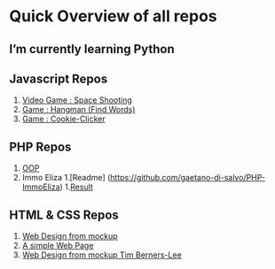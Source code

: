 # Quick Overview of all repos

## I’m currently learning Python

## Javascript Repos
 1. [Video Game : Space Shooting](https://gaetano-di-salvo.github.io/js-video-game-space-shooting/)
 1. [Game : Hangman (Find Words)](https://gaetano-di-salvo.github.io/js-game-find-word/)
 1. [Game : Cookie-Clicker](https://)
 
 
## PHP Repos
 1. [OOP](https://github.com/gaetano-di-salvo/php-oop)
 1. Immo Eliza
    1.[Readme] (https://github.com/gaetano-di-salvo/PHP-ImmoEliza)
    1.[Result](https://immoeliza.herokuapp.com/)
  

## HTML & CSS Repos
 1. [Web Design from mockup](https://gaetano-di-salvo.github.io/web-design-from-mockup-ppds/)
 1. [A simple Web Page](https://gaetano-di-salvo.github.io/page-fictive/)
 1. [Web Design from mockup Tim Berners-Lee](https://gaetano-di-salvo.github.io/web-design-from-mockup-tim-berners-lee/)
 

 
